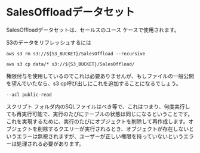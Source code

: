 SalesOffloadデータセット
========================

SalesOffloadデータセットは、セールスのユース ケースで使用されます。

S3のデータをリフレッシュするには

    aws s3 rm s3://${S3_BUCKET}/SalesOffload --recursive   

    aws s3 cp data/* s3://${S3_BUCKET}/SalesOffload/ 

権限付与を使用しているのでこれは必要ありませんが、もしファイルの一般公開を望んでいたなら、s3 cp呼び出しにこれを追加することになるでしょう。

    --acl public-read    

スクリプト フォルダ内のSQLファイルはべき等で、これはつまり、何度実行しても再実行可能で、実行のたびにテーブルの状態は同じになるということです。これを実現するために、実行のたびにオブジェクトを削除して再作成します。オブジェクトを削除するクエリーが実行されるとき、オブジェクトが存在しないというエラーは無視されますが、ユーザーが正しい権限を持っていないというエラーは処理される必要があります。

